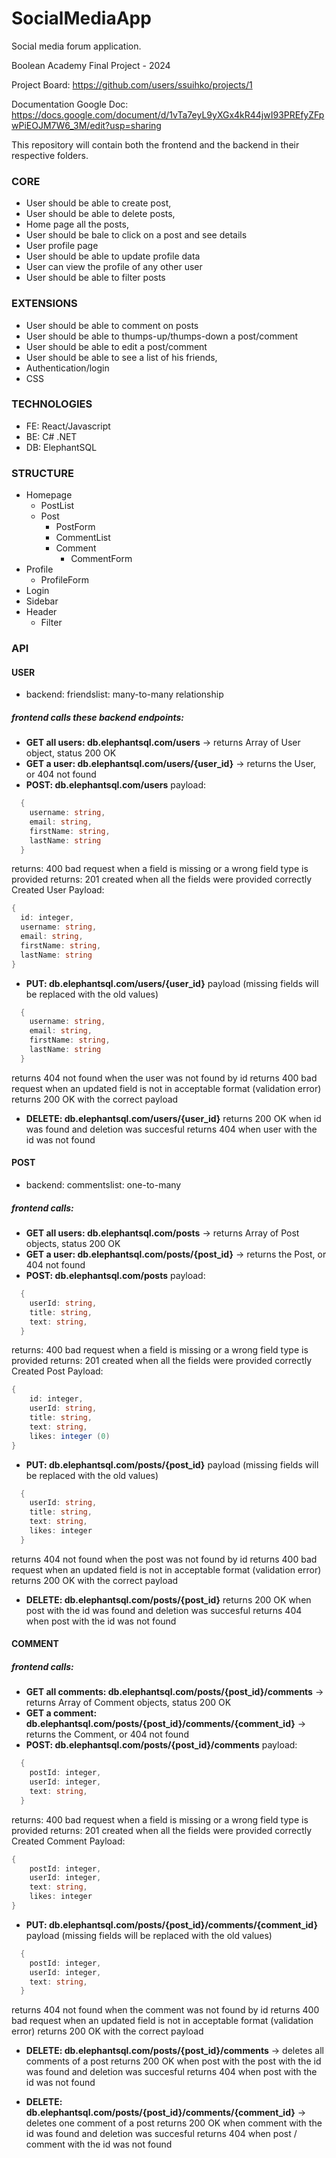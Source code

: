 # SocialMediaApp

Social media forum application.

Boolean Academy Final Project - 2024

Project Board: https://github.com/users/ssuihko/projects/1

Documentation Google Doc: https://docs.google.com/document/d/1vTa7eyL9yXGx4kR44jwI93PREfyZFpwPiEOJM7W6_3M/edit?usp=sharing

This repository will contain both the frontend and the backend in their respective folders.

### CORE

- User should be able to create post,
- User should be able to delete posts,
- Home page all the posts,
- User should be bale to click on a post and see details
- User profile page
- User should be able to update profile data
- User can view the profile of any other user
- User should be able to filter posts

### EXTENSIONS

- User should be able to comment on posts
- User should be able to thumps-up/thumps-down a post/comment
- User should be able to edit a post/comment
- User should be able to see a list of his friends,
- Authentication/login
- CSS

### TECHNOLOGIES

- FE: React/Javascript
- BE: C# .NET
- DB: ElephantSQL

### STRUCTURE

- Homepage
  - PostList
  - Post
    - PostForm
    - CommentList
    - Comment
      - CommentForm
- Profile
  - ProfileForm
- Login
- Sidebar
- Header
  - Filter

### API

#### USER

- backend: friendslist: many-to-many relationship

##### frontend calls these backend endpoints:

- **GET all users: db.elephantsql.com/users** &rarr; returns Array of User object, status 200 OK
- **GET a user: db.elephantsql.com/users/{user_id}** &rarr; returns the User, or 404 not found
- **POST: db.elephantsql.com/users**
  payload:

```C#
  {
    username: string,
    email: string,
    firstName: string,
    lastName: string
  }
```

returns: 400 bad request when a field is missing or a wrong field type is provided
returns: 201 created when all the fields were provided correctly
Created User Payload:

```C#
{
  id: integer,
  username: string,
  email: string,
  firstName: string,
  lastName: string
}
```

- **PUT: db.elephantsql.com/users/{user_id}**
  payload (missing fields will be replaced with the old values)

```C#
  {
    username: string,
    email: string,
    firstName: string,
    lastName: string
  }
```

returns 404 not found when the user was not found by id
returns 400 bad request when an updated field is not in acceptable format (validation error)
returns 200 OK with the correct payload

- **DELETE: db.elephantsql.com/users/{user_id}**
  returns 200 OK when id was found and deletion was succesful
  returns 404 when user with the id was not found

#### POST

- backend: commentslist: one-to-many

##### frontend calls:

- **GET all users: db.elephantsql.com/posts** &rarr; returns Array of Post objects, status 200 OK
- **GET a user: db.elephantsql.com/posts/{post_id}** &rarr; returns the Post, or 404 not found
- **POST: db.elephantsql.com/posts**
  payload:

```C#
  {
    userId: string,
    title: string,
    text: string,
  }
```

returns: 400 bad request when a field is missing or a wrong field type is provided
returns: 201 created when all the fields were provided correctly
Created Post Payload:

```C#
{
    id: integer,
    userId: string,
    title: string,
    text: string,
    likes: integer (0)
}
```

- **PUT: db.elephantsql.com/posts/{post_id}**
  payload (missing fields will be replaced with the old values)

```C#
  {
    userId: string,
    title: string,
    text: string,
    likes: integer
  }
```

returns 404 not found when the post was not found by id
returns 400 bad request when an updated field is not in acceptable format (validation error)
returns 200 OK with the correct payload

- **DELETE: db.elephantsql.com/posts/{post_id}**
  returns 200 OK when post with the id was found and deletion was succesful
  returns 404 when post with the id was not found

#### COMMENT

##### frontend calls:

- **GET all comments: db.elephantsql.com/posts/{post_id}/comments** &rarr; returns Array of Comment objects, status 200 OK
- **GET a comment: db.elephantsql.com/posts/{post_id}/comments/{comment_id}** &rarr; returns the Comment, or 404 not found
- **POST: db.elephantsql.com/posts/{post_id}/comments**
  payload:

```C#
  {
    postId: integer,
    userId: integer,
    text: string,
  }
```

returns: 400 bad request when a field is missing or a wrong field type is provided
returns: 201 created when all the fields were provided correctly
Created Comment Payload:

```C#
{
    postId: integer,
    userId: integer,
    text: string,
    likes: integer
}
```

- **PUT: db.elephantsql.com/posts/{post_id}/comments/{comment_id}**
  payload (missing fields will be replaced with the old values)

```C#
  {
    postId: integer,
    userId: integer,
    text: string,
  }
```

returns 404 not found when the comment was not found by id
returns 400 bad request when an updated field is not in acceptable format (validation error)
returns 200 OK with the correct payload

- **DELETE: db.elephantsql.com/posts/{post_id}/comments** &rarr; deletes all comments of a post
  returns 200 OK when post with the post with the id was found and deletion was succesful
  returns 404 when post with the id was not found

- **DELETE: db.elephantsql.com/posts/{post_id}/comments/{comment_id}** &rarr; deletes one comment of a post
  returns 200 OK when comment with the id was found and deletion was succesful
  returns 404 when post / comment with the id was not found

